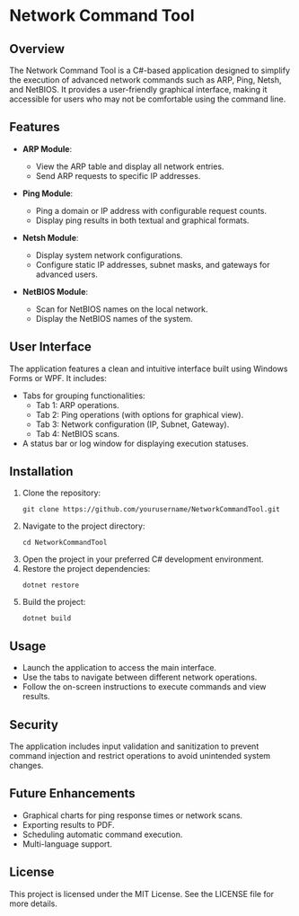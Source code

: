 # Network Command Tool

## Overview
The Network Command Tool is a C#-based application designed to simplify the execution of advanced network commands such as ARP, Ping, Netsh, and NetBIOS. It provides a user-friendly graphical interface, making it accessible for users who may not be comfortable using the command line.

## Features
- **ARP Module**: 
  - View the ARP table and display all network entries.
  - Send ARP requests to specific IP addresses.

- **Ping Module**: 
  - Ping a domain or IP address with configurable request counts.
  - Display ping results in both textual and graphical formats.

- **Netsh Module**: 
  - Display system network configurations.
  - Configure static IP addresses, subnet masks, and gateways for advanced users.

- **NetBIOS Module**: 
  - Scan for NetBIOS names on the local network.
  - Display the NetBIOS names of the system.

## User Interface
The application features a clean and intuitive interface built using Windows Forms or WPF. It includes:
- Tabs for grouping functionalities:
  - Tab 1: ARP operations.
  - Tab 2: Ping operations (with options for graphical view).
  - Tab 3: Network configuration (IP, Subnet, Gateway).
  - Tab 4: NetBIOS scans.
- A status bar or log window for displaying execution statuses.

## Installation
1. Clone the repository:
   ```
   git clone https://github.com/yourusername/NetworkCommandTool.git
   ```
2. Navigate to the project directory:
   ```
   cd NetworkCommandTool
   ```
3. Open the project in your preferred C# development environment.
4. Restore the project dependencies:
   ```
   dotnet restore
   ```
5. Build the project:
   ```
   dotnet build
   ```

## Usage
- Launch the application to access the main interface.
- Use the tabs to navigate between different network operations.
- Follow the on-screen instructions to execute commands and view results.

## Security
The application includes input validation and sanitization to prevent command injection and restrict operations to avoid unintended system changes.

## Future Enhancements
- Graphical charts for ping response times or network scans.
- Exporting results to PDF.
- Scheduling automatic command execution.
- Multi-language support.

## License
This project is licensed under the MIT License. See the LICENSE file for more details.
